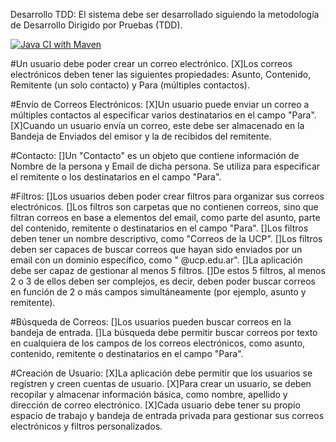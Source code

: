 Desarrollo TDD: El sistema debe ser desarrollado siguiendo la metodología de Desarrollo Dirigido por Pruebas (TDD).

[![Java CI with Maven](https://github.com/felix-toledo/gestorMails-tdd-java/actions/workflows/maven.yml/badge.svg)](https://github.com/felix-toledo/gestorMails-tdd-java/actions/workflows/maven.yml)

#Un usuario debe poder crear un correo electrónico.
[X]Los correos electrónicos deben tener las siguientes propiedades: Asunto, Contenido, Remitente (un solo contacto) y
Para (múltiples contactos).

#Envío de Correos Electrónicos:
[X]Un usuario puede enviar un correo a múltiples contactos al especificar varios destinatarios en el campo "Para".
[X]Cuando un usuario envía un correo, este debe ser almacenado en la Bandeja de Enviados del emisor y la de recibidos del
remitente.

#Contacto:
[]Un "Contacto" es un objeto que contiene información de Nombre de la persona y Email de dicha persona. Se utiliza para
especificar el remitente o los destinatarios en el campo "Para".

#Filtros:
[]Los usuarios deben poder crear filtros para organizar sus correos electrónicos.
[]Los filtros son carpetas que no contienen correos, sino que filtran correos en base a elementos del email, como parte
del asunto, parte del contenido, remitente o destinatarios en el campo "Para".
[]Los filtros deben tener un nombre descriptivo, como "Correos de la UCP".
[]Los filtros deben ser capaces de buscar correos que hayan sido enviados por un email con un dominio específico, como "
@ucp.edu.ar".
[]La aplicación debe ser capaz de gestionar al menos 5 filtros.
[]De estos 5 filtros, al menos 2 o 3 de ellos deben ser complejos, es decir, deben poder buscar correos en función de 2
o más campos simultáneamente (por ejemplo, asunto y remitente).

#Búsqueda de Correos:
[]Los usuarios pueden buscar correos en la bandeja de entrada.
[]La búsqueda debe permitir buscar correos por texto en cualquiera de los campos de los correos electrónicos, como
asunto, contenido, remitente o destinatarios en el campo "Para".

#Creación de Usuario:
[X]La aplicación debe permitir que los usuarios se registren y creen cuentas de usuario.
[X]Para crear un usuario, se deben recopilar y almacenar información básica, como nombre, apellido y dirección de correo
electrónico.
[X]Cada usuario debe tener su propio espacio de trabajo y bandeja de entrada privada para gestionar sus correos
electrónicos y filtros personalizados.
